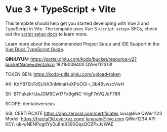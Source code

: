 # Vue 3 + TypeScript + Vite

This template should help get you started developing with Vue 3 and TypeScript in Vite. The template uses Vue 3 `<script setup>` SFCs, check out the [script setup docs](https://v3.vuejs.org/api/sfc-script-setup.html#sfc-script-setup) to learn more.

Learn more about the recommended Project Setup and IDE Support in the [Vue Docs TypeScript Guide](https://vuejs.org/guide/typescript/overview.html#project-setup).



**QINIUYUN:**
https://portal.qiniu.com/kodo/bucket/resource-v2?bucketName=dentalpro
18219009400
QWer112313!

TOKEN GEN: https://kodo-utils.qiniu.com/upload-token

AK: KdY87EnTdSLNX3nMmaHoXPoOGl-i_3b46vwzcVwH

SK: BTFukzkHJaJDM9Cw17Fx9giNC-VrgF7nVQJdF78R

SCOPE: dentaloverseas

SSL CERTIFICATE
https://app.zerossl.com/certificates
luna@live QWer1123
Model:
https://fractal3d.everxyz.com/
lunarain@live.com
QWer1234
API KEY: uk-wNENPogtIYy0u8m8390GqsQOZPxJvWAE
